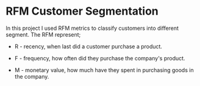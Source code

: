 # RFM Customer Segmentation
In this project I used RFM metrics to classify customers into different segment. The RFM represent;

* R - recency, when last did a customer purchase a product.

* F - frequency, how often did they purchase the company's product.

* M - monetary value, how much have they spent in purchasing goods in the company.

